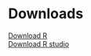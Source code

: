 # Downloads 
[Download R](https://cran.r-project.org/mirrors.html) <br />
[Download R studio](https://www.rstudio.com/products/rstudio/download/)
